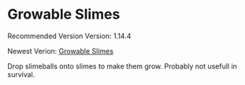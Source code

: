 # Growable Slimes
Recommended Version Version: 1.14.4

Newest Verion: [Growable Slimes](https://github.com/WaifuBeforeLaifu/Datapacks/raw/master/Growable%20Slimes/Growable%20Slimes.zip)

Drop slimeballs onto slimes to make them grow. Probably not usefull in survival.
